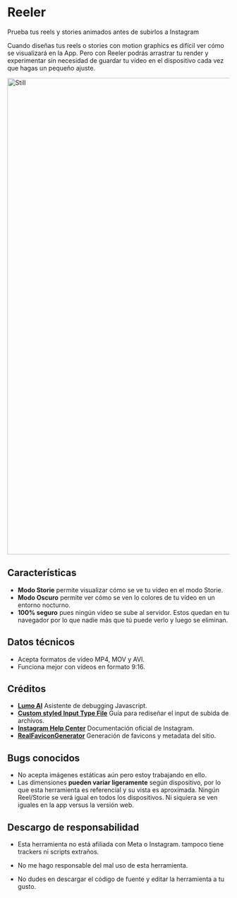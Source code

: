 # Reeler
Prueba tus reels y stories animados antes de subirlos a Instagram

Cuando diseñas tus reels o stories con motion graphics es difícil ver cómo se visualizará en la App. Pero con Reeler podrás arrastrar tu render y experimentar sin necesidad de guardar tu vídeo en el dispositivo cada vez que hagas un pequeño ajuste.

<img width="1920" height="1080" alt="Still" src="https://github.com/user-attachments/assets/00298541-f99f-400c-b84e-372b1f529c98" />

## Características
* **Modo Storie** permite visualizar cómo se ve tu vídeo en el modo Storie.
* **Modo Oscuro** permite ver cómo se ven lo colores de tu vídeo en un entorno nocturno.
* **100% seguro** pues ningún vídeo se sube al servidor. Estos quedan en tu navegador por lo que nadie más que tú puede verlo y luego se eliminan.

## Datos técnicos
* Acepta formatos de vídeo MP4, MOV y AVI.
* Funciona mejor con vídeos en formato 9:16.

## Créditos
* [**Lumo AI**](https://lumo.proton.me/) Asistente de debugging Javascript.
* [**Custom styled Input Type File**](https://nikitahl.com/custom-styled-input-type-file) Guía para rediseñar el input de subida de archivos.
* [**Instagram Help Center**](https://help.instagram.com/1631821640426723) Documentación oficial de Instagram.
* [**RealFaviconGenerator**](https://realfavicongenerator.net/) Generación de favicons y metadata del sitio.

## Bugs conocidos
* No acepta imágenes estáticas aún pero estoy trabajando en ello.
* Las dimensiones **pueden variar ligeramente** según dispositivo, por lo que esta herramienta es referencial y su vista es aproximada. Ningún Reel/Storie se verá igual en todos los dispositivos. Ni siquiera se ven iguales en la app versus la versión web.

## Descargo de responsabilidad
* Esta herramienta no está afiliada con Meta o Instagram. tampoco tiene trackers ni scripts extraños.

* No me hago responsable del mal uso de esta herramienta.

* No dudes en descargar el código de fuente y editar la herramienta a tu gusto.
